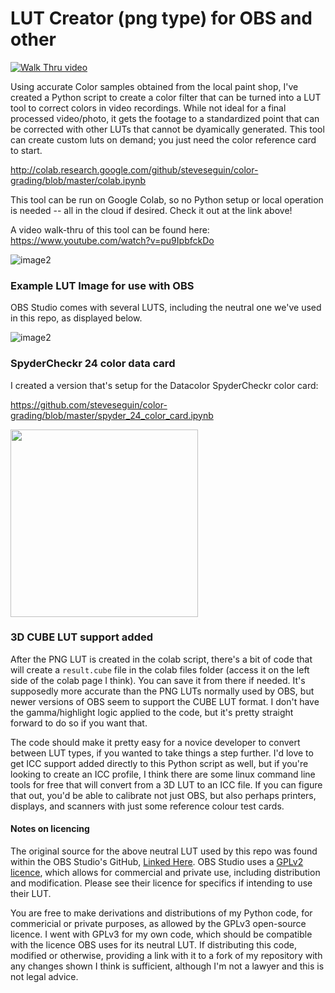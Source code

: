 # LUT Creator (png type) for OBS and other


[![Walk Thru video](http://img.youtube.com/vi/pu9IpbfckDo/0.jpg)](https://www.youtube.com/watch?v=pu9IpbfckDo "Walk thru")


Using accurate Color samples obtained from the local paint shop, I've created a Python script to create a color filter that can be turned into a LUT tool to correct colors in video recordings.  While not ideal for a final processed video/photo, it gets the footage to a standardized point that can be corrected with other LUTs that cannot be dyamically generated. This tool can create custom luts on demand; you just need the color reference card to start.

http://colab.research.google.com/github/steveseguin/color-grading/blob/master/colab.ipynb

This tool can be run on Google Colab, so no Python setup or local operation is needed -- all in the cloud if desired. Check it out at the link above!

A video walk-thru of this tool can be found here: https://www.youtube.com/watch?v=pu9IpbfckDo


![image2](https://github.com/steveseguin/color-grading/raw/master/obs-layout.jpg)

### Example LUT Image for use with OBS

OBS Studio comes with several LUTS, including the neutral one we've used in this repo, as displayed below.

![image2](https://raw.githubusercontent.com/steveseguin/color-grading/master/neutral-lut.png)

### SpyderCheckr 24 color data card

I created a version that's setup for the Datacolor SpyderCheckr color card:

https://github.com/steveseguin/color-grading/blob/master/spyder_24_color_card.ipynb

<img src="https://raw.githubusercontent.com/steveseguin/color-grading/master/datacolor_sample1.png" height="300" />

### 3D CUBE LUT support added

After the PNG LUT is created in the colab script, there's a bit of code that will create a `result.cube` file in the colab files folder (access it on the left side of the colab page I think).  You can save it from there if needed. It's supposedly more accurate than the PNG LUTs normally used by OBS, but newer versions of OBS seem to support the CUBE LUT format. I don't have the gamma/highlight logic applied to the code, but it's pretty straight forward to do so if you want that. 

The code should make it pretty easy for a novice developer to convert between LUT types, if you wanted to take things a step further. I'd love to get ICC support added directly to this Python script as well, but if you're looking to create an ICC profile, I think there are some linux command line tools for free that will convert from a 3D LUT to an ICC file. If you can figure that out, you'd be able to calibrate not just OBS, but also perhaps printers, displays, and scanners with just some reference colour test cards.

#### Notes on licencing

The original source for the above neutral LUT used by this repo was found within the OBS Studio's GitHub, [Linked Here](https://github.com/obsproject/obs-studio/blob/19fbc886fad9c2fdf220ab17f30f2389b7f4cbae/plugins/obs-filters/data/LUTs/original.png). OBS Studio uses a [GPLv2 licence](https://github.com/obsproject/obs-studio/blob/19fbc886fad9c2fdf220ab17f30f2389b7f4cbae/COPYING), which allows for commercial and private use, including distribution and modification. Please see their licence for specifics if intending to use their LUT.

You are free to make derivations and distributions of my Python code, for commericial or private purposes, as allowed by the GPLv3 open-source licence. I went with GPLv3 for my own code, which should be compatible with the licence OBS uses for its neutral LUT. If distributing this code, modified or otherwise, providing a link with it to a fork of my repository with any changes shown I think is sufficient, although I'm not a lawyer and this is not legal advice.

